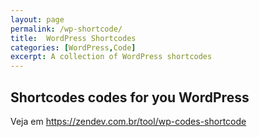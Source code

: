 ```yaml
---
layout: page
permalink: /wp-shortcode/
title:  WordPress Shortcodes
categories: [WordPress,Code]
excerpt: A collection of WordPress shortcodes
---
```


## Shortcodes codes for you WordPress

Veja em <a href="https://zendev.com.br/tool/wp-codes-shortcode">https://zendev.com.br/tool/wp-codes-shortcode</a>
